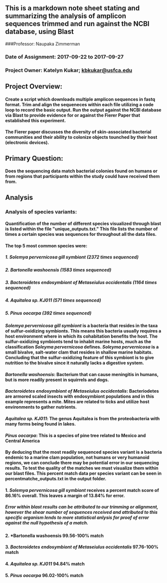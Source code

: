 ## This is a markdown note sheet stating and summarizing the analysis of amplicon sequences trimmed and run against the NCBI database, using Blast
###Professor: Naupaka Zimmerman
### Date of Assignment: 2017-09-22 to 2017-09-27
### Project Owner: Katelyn Kukar; kbkukar@usfca.edu

## Project Overview:
#### Create a script which downloads multiple amplicon sequences in fastq format. Trim and align the sequeneces within each file utilizing a code loop to record the basic output. Run the output against the NCBI database via Blast to provide evidence for or against the Fierer Paper that established this experiment.
#### The Fierer paper discusses the diversity of skin-associated bacterial communities and their ability to colonize objects tounched by their host (electronic devices).

## Primary Question:
#### Does the sequencing data match bacterial colonies found on humans or from regions that participants  within the study could have received them from.

## Analysis
### Analysis of species variants:
#### Quantification of the number of different species visualized through blast is listed within the file "unique_outputs.txt." This file lists the number of times a certain species was sequences for throughout all the data files.
#### The top 5 most common species were:
##### 1. *Solemya pervernicosa gill symbiont* (2372 times sequenced)
##### 2. *Bartonella washoensis* (1583 times sequenced)
##### 3. *Bacteroidetes endosymbiont of Metaseiulus occidentalis* (1164 times sequenced)
##### 4. *Aquitalea sp. KJ011* (571 times sequenced)
##### 5. *Pinus oocarpa* (392 times sequenced)

#### *Solemya pervernicosa gill symbiont* is a bacteria that resides in the taxa of sulfur-oxidizing symbionts. This means this bacteria usually requires a host environment where in which its cohabitation benefits the host. The sulfur-oxidizing symbionts tend to inhabit marine hosts, much as the classification *Soleyma pervernicosa* defines. *Soleyma pervernicosa* is a small bivalve, salt-water clam that resides in shallow marine habitats. Concluding that the sulfur-oxidizing feature of this symbiont is to give nutrition to the bivalve since it naturally lacks a digestive system.

#### *Bartonella washoensis*: Bacterium that can cause meningitis in humans, but is more readily present in squirrels and dogs.
#### *Bacteroidetes endosymbiont of Metaseiulus occidentalis*: Bacteriodetes are armored scaled insects with endosymbiont populations and in this example represents a mite. Mites are related to ticks and utilize host environments to gather nutrients.
#### *Aquitalea sp. KJ011*: The genus Aquitalea is from the proteobacteria with many forms being found in lakes.
#### *Pinus oocarpa*: This is a species of pine tree related to Mexico and Central America



#### By deducing that the most readily sequenced species variant is a bacteria endemic to a marine clam population, not humans or very humanoid regions, we can conclude there may be potential error in our sequencing results. To test the quality of the matches we must visualize them within our blast files. This percent match data per species variant can be seen in percentmatche_outputs.txt in the output folder.

#### 1. *Solemya pervernicosa gill symbiont* receives a percent match score of 86.16% overall. This leaves a margin of 13.84% for error.
##### Error within blast results can be attributed to our trimming or alignment, however the shear number of sequences received and attributed to this specific organism lends to more statistical anlysis for proof of error against the null hypothesis of a match.
#### 2. *Bartonella washoensis 99.56-100% match
#### 3. *Bacteroidetes endosymbiont of Metaseiulus occidentalis* 97.76-100% match
#### 4. *Aquitalea sp. KJ011* 94.84% match                    
#### 5. *Pinus oocarpa* 96.02-100% match
 
